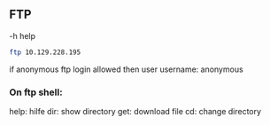 ## FTP

-h help
```sh
ftp 10.129.228.195
```

if anonymous ftp login allowed then user username: anonymous


### On ftp shell:
help: hilfe
dir: show directory
get: download file
cd: change directory
